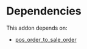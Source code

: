 # Dependencies

This addon depends on:

- [pos_order_to_sale_order](../../../../odoo-bringout-oca-pos-pos_order_to_sale_order)
